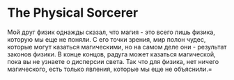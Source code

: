 # The Physical Sorcerer
Мой друг физик однажды сказал, что магия - это всего лишь физика, которую мы еще не поняли. С его точки зрения, мир полон чудес, которые могут казаться магическими, но на самом деле они - результат законов физики. В конце концов, радуга может казаться магической, пока вы не узнаете о дисперсии света. Так что для физика, нет ничего магического, есть только явления, которые мы еще не объяснили.=